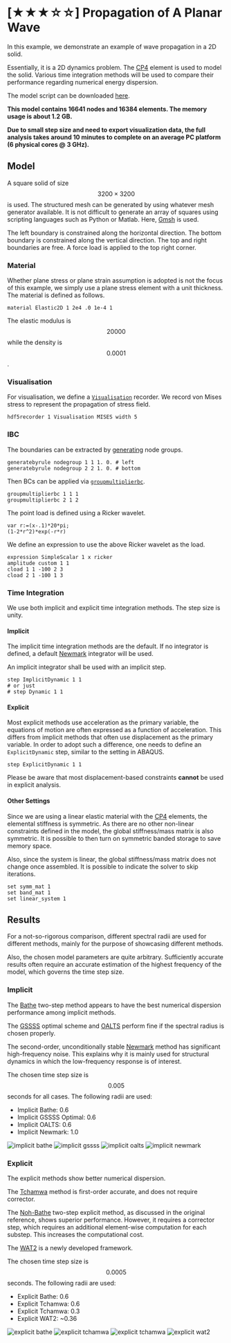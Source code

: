 # [★★★☆☆] Propagation of A Planar Wave

In this example, we demonstrate an example of wave propagation in a 2D solid.

Essentially, it is a 2D dynamics problem. The [CP4](../../Library/Element/Membrane/Plane/CP4.md) element is used to
model the solid.
Various time integration methods will be used to compare their performance regarding numerical energy dispersion.

The model script can be downloaded [here](wave-propagation.zip).

**This model contains 16641 nodes and 16384 elements. The memory usage is about 1.2 GB.**

**Due to small step size and need to export visualization data, the full analysis takes around 10 minutes to complete on
an average PC platform (6 physical cores @ 3 GHz).**

## Model

A square solid of size $$3200\times3200$$ is used.
The structured mesh can be generated by using whatever mesh generator available.
It is not difficult to generate an array of squares using scripting languages such as Python or Matlab.
Here, [Gmsh](https://gmsh.info/) is used.

The left boundary is constrained along the horizontal direction.
The bottom boundary is constrained along the vertical direction.
The top and right boundaries are free.
A force load is applied to the top right corner.

### Material

Whether plane stress or plane strain assumption is adopted is not the focus of this example, we simply use a plane
stress element with a unit thickness.
The material is defined as follows.

```text
material Elastic2D 1 2e4 .0 1e-4 1
```

The elastic modulus is $$20000$$ while the density is $$0.0001$$.

### Visualisation

For visualisation, we define a [`Visualisation`](../../Library/Recorder/Recorder.md) recorder.
We record von Mises stress to represent the propagation of stress field.

```text
hdf5recorder 1 Visualisation MISES width 5
```

### IBC

The boundaries can be extracted by [generating](../../Collection/Define/generate.md) node groups.

```text
generatebyrule nodegroup 1 1 1. 0. # left
generatebyrule nodegroup 2 2 1. 0. # bottom
```

Then BCs can be applied via [`groupmultiplierbc`](../../Collection/Define/bc.md).

```text
groupmultiplierbc 1 1 1
groupmultiplierbc 2 1 2
```

The point load is defined using a Ricker wavelet.

```text title="ricker"
var r:=(x-.1)*20*pi;
(1-2*r^2)*exp(-r*r)
```

We define an expression to use the above Ricker wavelet as the load.

```text
expression SimpleScalar 1 x ricker
amplitude custom 1 1
cload 1 1 -100 2 3
cload 2 1 -100 1 3
```

### Time Integration

We use both implicit and explicit time integration methods.
The step size is unity.

#### Implicit

The implicit time integration methods are the default.
If no integrator is defined, a default [Newmark](../../Library/Integrator/Implicit/Newmark/Newmark.md) integrator will be used.

An implicit integrator shall be used with an implicit step.

```text
step ImplicitDynamic 1 1
# or just
# step Dynamic 1 1
```

#### Explicit

Most explicit methods use acceleration as the primary variable, the equations of motion are often expressed as a
function of acceleration.
This differs from implicit methods that often use displacement as the primary variable.
In order to adopt such a difference, one needs to define an `ExplicitDynamic` step, similar to the setting in ABAQUS.

```text
step ExplicitDynamic 1 1
```

Please be aware that most displacement-based constraints **cannot** be used in explicit analysis.

#### Other Settings

Since we are using a linear elastic material with the [CP4](../../Library/Element/Membrane/Plane/CP4.md) elements, the elemental stiffness is symmetric.
As there are no other non-linear constraints defined in the model, the global stiffness/mass matrix is also symmetric.
It is possible to then turn on symmetric banded storage to save memory space.

Also, since the system is linear, the global stiffness/mass matrix does not change once assembled.
It is possible to indicate the solver to skip iterations.

```text
set symm_mat 1
set band_mat 1
set linear_system 1
```

## Results

For a not-so-rigorous comparison, different spectral radii are used for different methods, mainly for the purpose of
showcasing different methods.

Also, the chosen model parameters are quite arbitrary.
Sufficiently accurate results often require an accurate estimation of the highest frequency of the model, which governs the time step size.

### Implicit

The [Bathe](../../Library/Integrator/Implicit/BatheTwoStep.md) two-step method appears to have the best numerical dispersion performance among implicit methods.

The [GSSSS](../../Library/Integrator/Implicit/GSSSS.md) optimal scheme and [OALTS](../../Library/Integrator/Implicit/OALTS.md) perform fine if the spectral radius is chosen properly.

The second-order, unconditionally stable [Newmark](../../Library/Integrator/Implicit/Newmark/Newmark.md) method has significant high-frequency noise.
This explains why it is mainly used for structural dynamics in which the low-frequency response is of interest.

The chosen time step size is $$0.005$$ seconds for all cases.
The following radii are used:

- Implicit Bathe: 0.6
- Implicit GSSSS Optimal: 0.6
- Implicit OALTS: 0.6
- Implicit Newmark: 1.0

![implicit bathe](implicit-bathe-0.6.gif)
![implicit gssss](implicit-gssss-0.6.gif)
![implicit oalts](implicit-oalts-0.6.gif)
![implicit newmark](implicit-newmark.gif)

### Explicit

The explicit methods show better numerical dispersion.

The [Tchamwa](../../Library/Integrator/Explicit/Tchamwa.md) method is first-order accurate, and does not require corrector.

The [Noh-Bathe](../../Library/Integrator/Explicit/BatheExplicit.md) two-step explicit method, as discussed in the original
reference, shows superior performance.
However, it requires a corrector step, which requires an additional element-wise computation for each substep.
This increases the computational cost.

The [WAT2](../../Library/Integrator/Explicit/WAT2.md) is a newly developed framework.

The chosen time step size is $$0.0005$$ seconds.
The following radii are used:

- Explicit Bathe: 0.6
- Explicit Tchamwa: 0.6
- Explicit Tchamwa: 0.3
- Explicit WAT2: ~0.36

![explicit bathe](explicit-bathe-0.6.gif)
![explicit tchamwa](explicit-tchamwa-0.6.gif)
![explicit tchamwa](explicit-tchamwa-0.3.gif)
![explicit wat2](explicit-wat2.gif)
